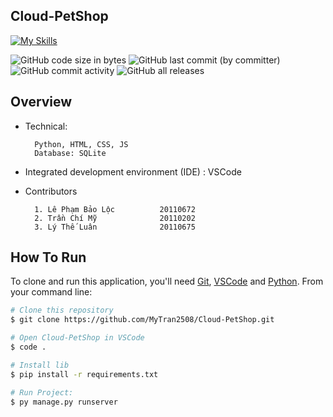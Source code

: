 ## Cloud-PetShop 
[![My Skills](https://skillicons.dev/icons?i=py,django,vscode,sqlite,html,css,js,perline=9)](https://skillicons.dev) 

![GitHub code size in bytes](https://img.shields.io/github/languages/code-size/MyTran2508/Cloud-PetShop)
![GitHub last commit (by committer)](https://img.shields.io/github/last-commit/MyTran2508/Cloud-PetShop)
![GitHub commit activity](https://img.shields.io/github/commit-activity/m/MyTran2508/Cloud-PetShop)
![GitHub all releases](https://img.shields.io/github/downloads/MyTran2508/Cloud-PetShop/total)

## Overview
* Technical:

        Python, HTML, CSS, JS
        Database: SQLite


* Integrated development environment (IDE) : VSCode
* Contributors

        1. Lê Phạm Bảo Lộc          20110672
        2. Trần Chí Mỹ              20110202
        3. Lý Thế Luân              20110675


## How To Run

To clone and run this application, you'll need [Git](https://git-scm.com), [VSCode](https://code.visualstudio.com/download) and [Python](https://www.python.org/downloads/).
From your command line:
```bash
# Clone this repository
$ git clone https://github.com/MyTran2508/Cloud-PetShop.git

# Open Cloud-PetShop in VSCode
$ code .

# Install lib
$ pip install -r requirements.txt

# Run Project:
$ py manage.py runserver

```

